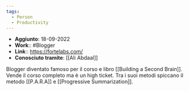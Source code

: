 ```yaml
---
tags:
  - Person
  - Productivity
---
```



- **Aggiunto**: 18-09-2022
- **Work**:: #Blogger
- **Link**:: https://fortelabs.com/
- **Conosciuto tramite**: [[Ali Abdaal]]

Blogger diventato famoso per il corso e libro [[Building a Second Brain]]. Vende il corso completo ma è un high ticket.
Tra i suoi metodi spiccano il metodo [[P.A.R.A]] e [[Progressive Summarization]].